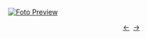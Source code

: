 [![Foto Preview](preview/project-1014.avif)](https://20essentials.github.io/project-1014)

<div align="center" style="display: flex; justify-content: center;">
  <a  href="https://github.com/20essentials/project-1013" target="_blank">&#8592;</a>
  &nbsp;&nbsp;
  <a  href="https://github.com/20essentials/project-1015" target="_blank">&#8594;</a>
</div>
